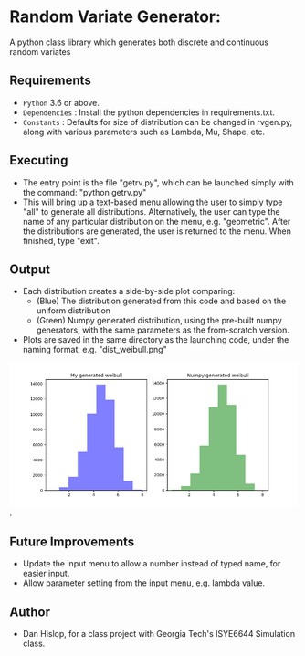 # Random Variate Generator:
A python class library which generates both discrete and continuous random variates

## Requirements
- `Python` 3.6 or above.
- `Dependencies` : Install the python dependencies in requirements.txt.
- `Constants` : Defaults for size of distribution can be changed in rvgen.py, along with various parameters such as Lambda, Mu, Shape, etc.

## Executing
- The entry point is the file "getrv.py", which can be launched simply with the command:  "python getrv.py"
- This will bring up a text-based menu allowing the user to simply type "all" to generate all distributions. Alternatively, the user can type the name of any particular distribution on the menu, e.g. "geometric".  After the distributions are generated, the user is returned to the menu.  When finished, type "exit".

## Output
- Each distribution creates a side-by-side plot comparing:
    - (Blue) The distribution generated from this code and based on the uniform distribution
    - (Green) Numpy generated distribution, using the pre-built numpy generators, with the same parameters as the from-scratch version.
- Plots are saved in the same directory as the launching code, under the naming format, e.g. "dist_weibull.png"

![example side by side plot](./dist_weibull.png "Weibull Distribution").

## Future Improvements
- Update the input menu to allow a number instead of typed name, for easier input.
- Allow parameter setting from the input menu, e.g. lambda value.

## Author
- Dan Hislop, for a class project with Georgia Tech's ISYE6644 Simulation class.
